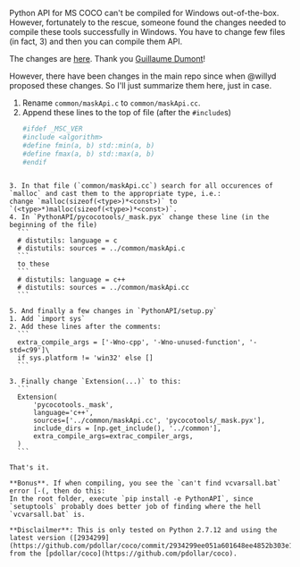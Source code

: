 Python API for MS COCO can't be compiled for Windows out-of-the-box. However, fortunately to the rescue, someone found the changes needed to compile these tools successfully in Windows. You have to change few files (in fact, 3) and then you can compile them API.

The changes are [here](https://github.com/pdollar/coco/compare/master...willyd:windows?expand=1). Thank you [Guillaume Dumont](https://github.com/willyd)!

However, there have been changes in the main repo since when @willyd proposed these changes. So I'll just summarize them here, just in case.

1. Rename `common/maskApi.c` to `common/maskApi.cc`.
2. Append these lines to the top of file (after the `#include`s)
    ```python
    #ifdef _MSC_VER
    #include <algorithm>
    #define fmin(a, b) std::min(a, b)
    #define fmax(a, b) std::max(a, b)
    #endif
  ```

3. In that file (`common/maskApi.cc`) search for all occurences of `malloc` and cast them to the appropriate type, i.e.:
change `malloc(sizeof(<type>)*<const>)` to `(<type>*)malloc(sizeof(<type>)*<const>)`.
4. In `PythonAPI/pycocotools/_mask.pyx` change these line (in the beginning of the file)
    ```
    # distutils: language = c
    # distutils: sources = ../common/maskApi.c
    ```
    to these
    ```
    # distutils: language = c++
    # distutils: sources = ../common/maskApi.cc
    ```

5. And finally a few changes in `PythonAPI/setup.py`
  1. Add `import sys`
  2. Add these lines after the comments:
    ```
    extra_compile_args = ['-Wno-cpp', '-Wno-unused-function', '-std=c99']\  
    if sys.platform != 'win32' else []  
    ```
  
  3. Finally change `Extension(...)` to this:
    ```
    Extension(
        'pycocotools._mask',
        language='c++',
        sources=['../common/maskApi.cc', 'pycocotools/_mask.pyx'],
        include_dirs = [np.get_include(), '../common'],
        extra_compile_args=extrac_compiler_args,
    )
    ```
    
That's it.

**Bonus**. If when compiling, you see the `can't find vcvarsall.bat` error [-(, then do this:
In the root folder, execute `pip install -e PythonAPI`, since `setuptools` probably does better job of finding where the hell `vcvarsall.bat` is.

**Disclailmer**: This is only tested on Python 2.7.12 and using the latest version ([2934299](https://github.com/pdollar/coco/commit/2934299ee051a601648ee4852b303e1c820aa02e)) from the [pdollar/coco](https://github.com/pdollar/coco).

